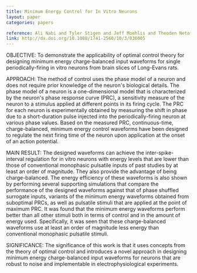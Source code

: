 ```yaml
---
title: Minimum Energy Control for In Vitro Neurons
layout: paper
categories: papers

reference: Ali Nabi and Tyler Stigen and Jeff Moehlis and Theoden Netoff. "Minimum energy control for in vitro neurons." 2013 J. Neural Eng. 10 036005
link: http://dx.doi.org/10.1088/1741-2560/10/3/036005
---
```


OBJECTIVE: To demonstrate the applicability of optimal control theory for designing minimum energy charge-balanced input waveforms for single periodically-firing in vitro neurons from brain slices of Long-Evans rats.  

APPROACH: The method of control uses the phase model of a neuron and does not require prior knowledge of the neuron's biological details. The phase model of a neuron is a one-dimensional model that is characterized by the neuron's phase response curve (PRC), a sensitivity measure of the neuron to a stimulus applied at different points in its firing cycle. The PRC for each neuron is experimentally obtained by measuring the shift in phase due to a short-duration pulse injected into the periodically-firing neuron at various phase values. Based on the measured PRC, continuous-time, charge-balanced, minimum energy control waveforms have been designed to regulate the next firing time of the neuron upon application at the onset of an action potential.  

MAIN RESULT: The designed waveforms can achieve the inter-spike-interval regulation for in vitro neurons with energy levels that are lower than those of conventional monophasic pulsatile inputs of past studies by at least an order of magnitude. They also provide the advantage of being charge-balanced. The energy efficiency of these waveforms is also shown by performing several supporting simulations that compare the performance of the designed waveforms against that of phase shuffled surrogate inputs, variants of the minimum energy waveforms obtained from suboptimal PRCs, as well as pulsatile stimuli that are applied at the point of maximum PRC. It was found that the minimum energy waveforms perform better than all other stimuli both in terms of control and in the amount of energy used. Specifically, it was seen that these charge-balanced waveforms use at least an order of magnitude less energy than conventional monophasic pulsatile stimuli.  

SIGNIFICANCE: The significance of this work is that it uses concepts from the theory of optimal control and introduces a novel approach in designing minimum energy charge-balanced input waveforms for neurons that are robust to noise and implementable in electrophysiological experiments.  
